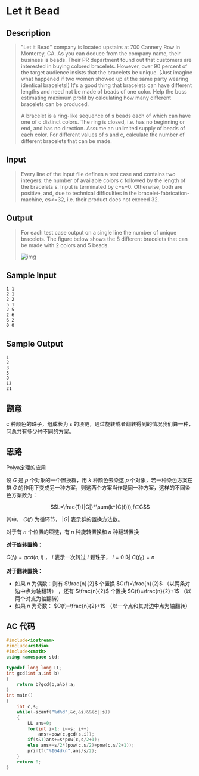 # Let it Bead

## **Description**

> "Let it Bead" company is located upstairs at 700 Cannery Row in Monterey, CA. As you can deduce from the company name, their business is beads. Their PR department found out that customers are interested in buying colored bracelets. However, over 90 percent of the target audience insists that the bracelets be unique. (Just imagine what happened if two women showed up at the same party wearing identical bracelets!) It's a good thing that bracelets can have different lengths and need not be made of beads of one color. Help the boss estimating maximum profit by calculating how many different bracelets can be produced.
>
> A bracelet is a ring-like sequence of s beads each of which can have one of c distinct colors. The ring is closed, i.e. has no beginning or end, and has no direction. Assume an unlimited supply of beads of each color. For different values of s and c, calculate the number of different bracelets that can be made.



## **Input**

> Every line of the input file defines a test case and contains two integers: the number of available colors c followed by the length of the bracelets s. Input is terminated by c=s=0. Otherwise, both are positive, and, due to technical difficulties in the bracelet-fabrication-machine, cs<=32, i.e. their product does not exceed 32.



## **Output**

> For each test case output on a single line the number of unique bracelets. The figure below shows the 8 different bracelets that can be made with 2 colors and 5 beads.
>
> ![img](http://poj.org/images/2409_1.jpg)



## **Sample Input**

    1 1
    2 1
    2 2
    5 1
    2 5
    2 6
    6 2
    0 0



## **Sample Output**

    1
    2
    3
    5
    8
    13
    21



## **题意**

c 种颜色的珠子，组成长为 s 的项链，通过旋转或者翻转得到的情况我们算一种，问总共有多少种不同的方案。



## **思路**

Polya定理的应用

设 $G$ 是 $p$ 个对象的一个置换群，用 $k$ 种颜色去染这 $p$ 个对象，若一种染色方案在群 $G$ 的作用下变成另一种方案，则这两个方案当作是同一种方案，这样的不同染色方案数为：

$$L=\frac{1}{|G|}*\sum(k^{C(f)}),f∈G$$

其中， $C(f)$ 为循环节， $|G|$ 表示群的置换方法数。

对于有 $n$ 个位置的项链，有 $n$ 种旋转置换和 $n$ 种翻转置换

**对于旋转置换：**

$C(f_i)=gcd(n,i)$ ， $i$ 表示一次转过 $i$ 颗珠子， $i=0$ 时 $C(f_0)=n$

**对于翻转置换：**

- 如果 $n$ 为偶数：则有 $\frac{n}{2}$ 个置换 $C(f)=\frac{n}{2}$ （以两条对边中点为轴翻转） ，还有 $\frac{n}{2}$ 个置换 $C(f)=\frac{n}{2}+1$ （以两个对点为轴翻转）
- 如果 $n$ 为奇数： $C(f)=\frac{n}{2}+1$ （以一个点和其对边中点为轴翻转）



## **AC 代码**

```cpp
#include<iostream>
#include<cstdio>
#include<cmath>
using namespace std;

typedef long long LL;
int gcd(int a,int b)
{
    return b?gcd(b,a%b):a;
}
int main()
{
    int c,s;
    while(~scanf("%d%d",&c,&s)&&(c||s))
    {
        LL ans=0;
        for(int i=1; i<=s; i++)
            ans+=pow(c,gcd(s,i));
        if(s&1)ans+=s*pow(c,s/2+1);
        else ans+=s/2*(pow(c,s/2)+pow(c,s/2+1));
        printf("%I64d\n",ans/s/2);
    }
    return 0;
}
```

